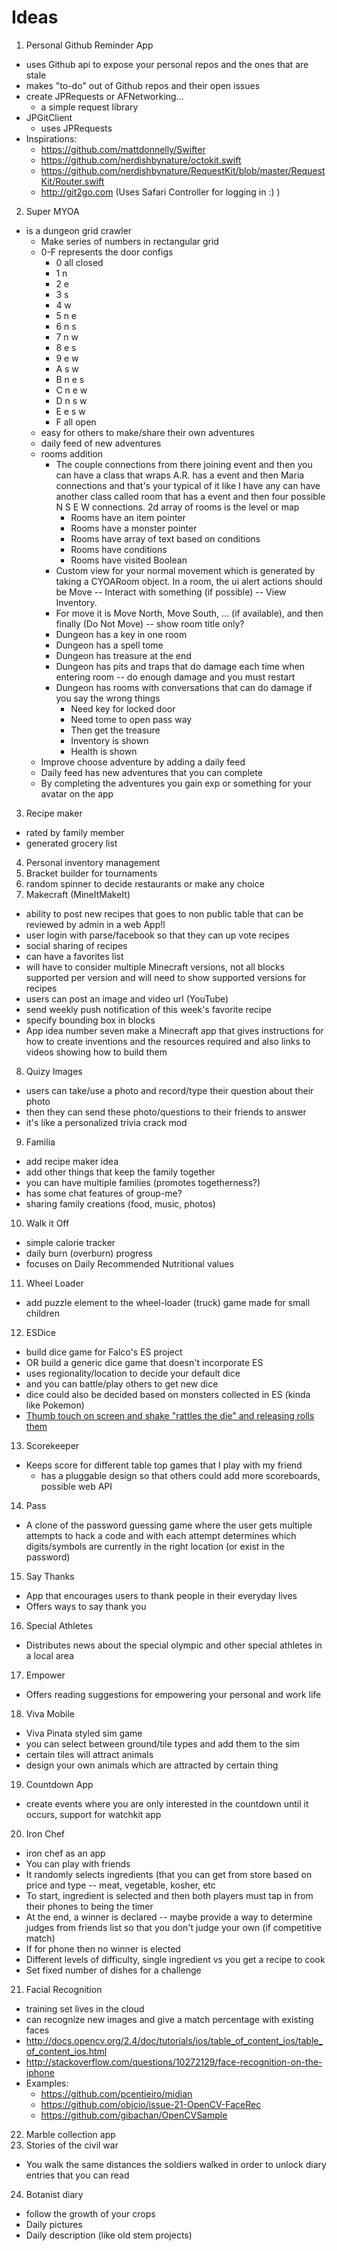 # Ideas

1. Personal Github Reminder App
  - uses Github api to expose your personal repos and the ones that are stale
  - makes "to-do" out of Github repos and their open issues
  - create JPRequests or AFNetworking...
    - a simple request library
  - JPGitClient
    - uses JPRequests
  - Inspirations:
    - https://github.com/mattdonnelly/Swifter
    - https://github.com/nerdishbynature/octokit.swift
    - https://github.com/nerdishbynature/RequestKit/blob/master/RequestKit/Router.swift
    - http://git2go.com (Uses Safari Controller for logging in :) )
2. Super MYOA
  - is a dungeon grid crawler
    - Make series of numbers in rectangular grid
    - 0-F represents the door configs
      - 0 all closed
      - 1 n
      - 2 e
      - 3 s
      - 4 w
      - 5 n e
      - 6 n s 
      - 7 n w 
      - 8 e s
      - 9 e w
      - A s w
      - B n e s
      - C n e w
      - D n s w 
      - E e s w
      - F all open
    - easy for others to make/share their own adventures
    - daily feed of new adventures
    - rooms addition
      - The couple connections from there joining event and then you can have a class that wraps A.R. has a event and then Maria connections and that's your typical of it like I have any can have another class called room that has a event and then four possible N S E W connections. 2d array of rooms is the level or map
          - Rooms have an item pointer
          - Rooms have a monster pointer 
          - Rooms have array of text based on conditions
          - Rooms have conditions
          - Rooms have visited Boolean 
      - Custom view for your normal movement which is generated by taking a CYOARoom object. In a room, the ui alert actions should be Move -- Interact with something (if possible) -- View Inventory.
      - For move it is Move North, Move South, ... (if available), and then finally   (Do Not Move) -- show room title only?
      - Dungeon has a key in one room
      - Dungeon has a spell tome
      - Dungeon has treasure at the end
      - Dungeon has pits and traps that do damage each time when entering room -- do enough damage and you must restart
      - Dungeon has rooms with conversations that can do damage if you say the wrong things
          - Need key for locked door
          - Need tome to open pass way 
          - Then get the treasure
          - Inventory is shown
          - Health is shown
    - Improve choose adventure by adding a daily feed
    - Daily feed has new adventures that you can complete
    - By completing the adventures you gain exp or something for your avatar on the app
3. Recipe maker
  - rated by family member
  - generated grocery list
4. Personal inventory management
5. Bracket builder for tournaments
6. random spinner to decide restaurants or make any choice
7. Makecraft (MineItMakeIt)
  - ability to post new recipes that goes to non public table that can be reviewed by admin in a web App!l
  - user login with parse/facebook so that they can up vote recipes
  - social sharing of recipes
  - can have a favorites list
  - will have to consider multiple Minecraft versions, not all blocks supported per version and will need to show supported versions for recipes
  - users can post an image and video url (YouTube)
  - send weekly push notification of this week's favorite recipe
  - specify bounding box in blocks
  - App idea number seven make a Minecraft app that gives instructions for how to create inventions and the resources required and also links to videos showing how to build them
8. Quizy Images
  - users can take/use a photo and record/type their question about their photo
  - then they can send these photo/questions to their friends to answer
  - it's like a personalized trivia crack mod
9. Familia
  - add recipe maker idea
  - add other things that keep the family together
  - you can have multiple families (promotes togetherness?)
  - has some chat features of group-me?
  - sharing family creations (food, music, photos)
10. Walk it Off
  - simple calorie tracker
  - daily burn (overburn) progress
  - focuses on Daily Recommended Nutritional values
11. Wheel Loader
  - add puzzle element to the wheel-loader (truck) game made for small children
12. ESDice
  - build dice game for Falco's ES project
  - OR build a generic dice game that doesn't incorporate ES
  - uses regionality/location to decide your default dice
  - and you can battle/play others to get new dice
  - dice could also be decided based on monsters collected in ES (kinda like Pokemon)
  - [Thumb touch on screen and shake "rattles the die" and releasing rolls them](http://youtu.be/wsmMOJj6ETo)
13. Scorekeeper
  - Keeps score for different table top games that I play with my friend
    - has a pluggable design so that others could add more scoreboards, possible web API
14. Pass
  - A clone of the password guessing game where the user gets multiple attempts to hack a code and with each attempt determines which digits/symbols are currently in the right location (or exist in the password)
15. Say Thanks
  - App that encourages users to thank people in their everyday lives
  - Offers ways to say thank you
16. Special Athletes
  - Distributes news about the special olympic and other special athletes in a local area
17. Empower
  - Offers reading suggestions for empowering your personal and work life
18. Viva Mobile
  - Viva Pinata styled sim game
  - you can select between ground/tile types and add them to the sim
  - certain tiles will attract animals
  - design your own animals which are attracted by certain thing
19. Countdown App
  - create events where you are only interested in the countdown until it occurs, support for watchkit app
20. Iron Chef
  - iron chef as an app
  - You can play with friends
  - It randomly selects ingredients (that you can get from store based on price and type -- meat, vegetable, kosher, etc
  - To start, ingredient is selected and then both players must tap in from their phones to being the timer
  - At the end, a winner is declared -- maybe provide a way to determine judges from friends list so that you don't judge your own (if competitive match)
  - If for phone then no winner is elected
  - Different levels of difficulty, single ingredient vs you get a recipe to cook
  - Set fixed number of dishes for a challenge
21. Facial Recognition
  - training set lives in the cloud
  - can recognize new images and give a match percentage with existing faces
  - http://docs.opencv.org/2.4/doc/tutorials/ios/table_of_content_ios/table_of_content_ios.html
  - http://stackoverflow.com/questions/10272129/face-recognition-on-the-iphone
  - Examples:
    - https://github.com/pcentieiro/midian 
    - https://github.com/objcio/issue-21-OpenCV-FaceRec
    - https://github.com/gibachan/OpenCVSample
22. Marble collection app
23. Stories of the civil war
  - You walk the same distances the soldiers walked in order to unlock diary entries that you can read 
24. Botanist diary
  - follow the growth of your crops
  - Daily pictures
  - Daily description (like old stem projects)